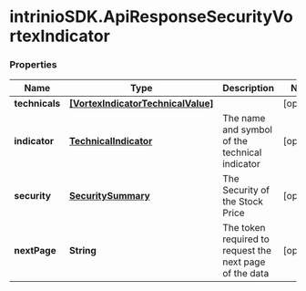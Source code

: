 # intrinioSDK.ApiResponseSecurityVortexIndicator

### Properties
Name | Type | Description | Notes
------------ | ------------- | ------------- | -------------
**technicals** | [**[VortexIndicatorTechnicalValue]**](VortexIndicatorTechnicalValue.md) |  | [optional] 
**indicator** | [**TechnicalIndicator**](TechnicalIndicator.md) | The name and symbol of the technical indicator | [optional] 
**security** | [**SecuritySummary**](SecuritySummary.md) | The Security of the Stock Price | [optional] 
**nextPage** | **String** | The token required to request the next page of the data | [optional] 


